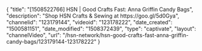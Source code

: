 {
    "title": "[1508522766] HSN | Good Crafts Fast: Anna Griffin Candy Bags",
    "description": "Shop HSN Crafts & Sewing at https:\/\/goo.gl\/5d0Gya",
    "channelid": "123179144",
    "videoid": "123178222",
    "date_created": "1500581151",
    "date_modified": "1508372439",
    "type": "captivate",
    "layout": "channelVideo",
    "url": "\/hsn-network\/hsn-good-crafts-fast-anna-griffin-candy-bags\/123179144-123178222"
}